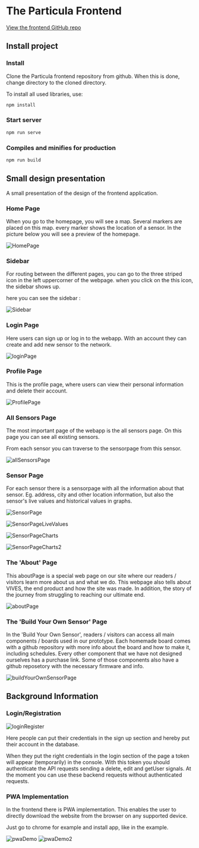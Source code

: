 # The Particula Frontend

[View the frontend GitHub repo](https://github.com/vives-projectwerk-2-2020/Frontend)

## Install project

### Install

Clone the Particula frontend repository from github. When this is done, change
directory to the cloned directory.

To install all used libraries, use:

```bash
npm install
```

### Start server

```bash
npm run serve
```

### Compiles and minifies for production

```bash
npm run build
```

## Small design presentation

A small presentation of the design of the frontend application.

### Home Page

When you go to the homepage, you will see a map. 
Several markers are placed on this map. every marker shows the location of a sensor.
In the picture below you will see a preview of the homepage.

![HomePage](./assets/homePage2.png)

### Sidebar

For routing between the different pages, you can go to the three striped icon
in the left uppercorner of the webpage. when you click on the this icon, the
sidebar shows up.

here you can see the sidebar :

![Sidebar](./assets/sidebar2.png)

### Login Page

Here users can sign up or log in to the webapp.
With an account they can create and add new sensor to the network.

![loginPage](./assets/loginPage.png)

### Profile Page

This is the profile page, where users can view their personal information
and delete their account.

![ProfilePage](./assets/profilePage.png)

### All Sensors Page

The most important page of the webapp is the all sensors page.
On this page you can see all existing sensors.

From each sensor you can traverse to the sensorpage from this sensor.

![allSensorsPage](./assets/allSensorsPage.png)

### Sensor Page

For each sensor there is a sensorpage with all the information about that sensor.
Eg. address, city and other location information, but also the sensor's live
values and historical values in graphs.

![SensorPage](./assets/SensorPage.png)

![SensorPageLiveValues](./assets/SensorPageLiveValues.png)

![SensorPageCharts](./assets/SensorPageCharts.png)

![SensorPageCharts2](./assets/SensorPageCharts2.png)

### The 'About' Page

This aboutPage is a special web page on our site where our readers / visitors
learn more about us and what we do. This webpage also tells about VIVES, the end
product and how the site was made. In addition, the story of the journey from
struggling to reaching our ultimate end.

![aboutPage](./assets/aboutPage.png)

### The 'Build Your Own Sensor' Page

In the 'Build Your Own Sensor', readers / visitors can access all main
components / boards used in our prototype. Each homemade board comes with a
github repository with more info about the board and how to make it,
including schedules. Every other component that we have not designed ourselves
has a purchase link. Some of those components also have a github reposetory
with the necessary firmware and info.

![buildYourOwnSensorPage](./assets/buildSensorPage.png)

## Background Information

### Login/Registration

![loginRegister](./assets/loginRegister.png)

Here people can put their credentials in the sign up section and hereby
put their account in the database.

When they put the right credentials in the login section of the page
a token will appear (temporarily) in the console.
With this token you should authenticate the API requests sending a delete,
edit and getUser signals. At the moment you can use these backend requests
without authenticated requests.

### PWA Implementation

In the frontend there is PWA implementation. This enables the user to directly
download the website from the browser on any supported device.

Just go to chrome for example and install app, like in the example.

![pwaDemo](./assets/pwaDemo.png)
![pwaDemo2](./assets/pwaDemo2.png)
